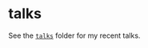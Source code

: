 # talks

See the [`talks`](https://github.com/pcowgill/talks/tree/master/talks) folder for my recent talks.
